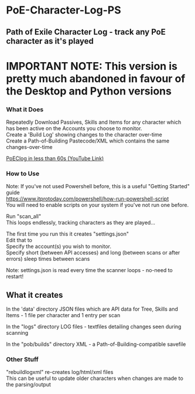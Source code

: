 # PoE-Character-Log-PS #
## Path of Exile Character Log - track any PoE character as it's played ##

# IMPORTANT NOTE: This version is pretty much abandoned in favour of the Desktop and Python versions

### What it Does ###
Repeatedly Download Passives, Skills and Items for any character which has been active on the Accounts you choose to monitor.  
Create a 'Build Log' showing changes to the character over-time  
Create a Path-of-Building Pastecode/XML which contains the same changes-over-time  

[PoEClog in less than 60s (YouTube Link)](https://www.youtube.com/watch?v=Mje0pl9L8sY)

### How to Use ###
Note: If you've not used Powershell before, this is a useful "Getting Started" guide  
https://www.itprotoday.com/powershell/how-run-powershell-script  
You will need to enable scripts on your system if you've not run one before.

Run "scan_all"  
This loops endlessly, tracking characters as they are played...  

The first time you run this it creates "settings.json"  
Edit that to  
Specify the account(s) you wish to monitor.  
Specify short (between API accesses) and long (between scans or after errors) sleep times between scans

Note: settings.json is read every time the scanner loops - no-need to restart!

## What it creates ##
In the 'data' directory
JSON files which are API data for Tree, Skills and Items - 1 file per character and 1 entry per scan

In the "logs" directory
LOG files - textfiles detailing changes seen during scanning

In the "pob/builds" directory
XML - a Path-of-Building-compatible savefile 

### Other Stuff ###
"rebuildlogxml" re-creates log/html/xml files  
This can be useful to update older characters when changes are made to the parsing/output
